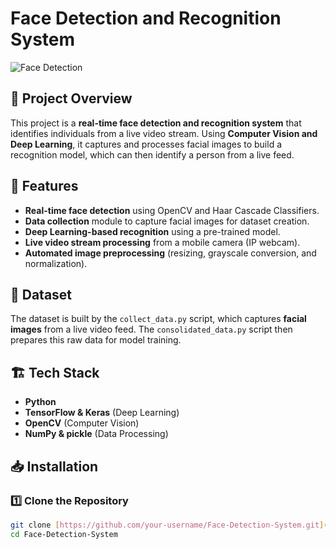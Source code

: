# Face Detection and Recognition System

![Face Detection](https://imgur.com/G56K9Gq.jpg)

## 📝 Project Overview
This project is a **real-time face detection and recognition system** that identifies individuals from a live video stream. Using **Computer Vision and Deep Learning**, it captures and processes facial images to build a recognition model, which can then identify a person from a live feed.

## 🚀 Features
- **Real-time face detection** using OpenCV and Haar Cascade Classifiers.
- **Data collection** module to capture facial images for dataset creation.
- **Deep Learning-based recognition** using a pre-trained model.
- **Live video stream processing** from a mobile camera (IP webcam).
- **Automated image preprocessing** (resizing, grayscale conversion, and normalization).

## 📂 Dataset
The dataset is built by the `collect_data.py` script, which captures **facial images** from a live video feed. The `consolidated_data.py` script then prepares this raw data for model training.

## 🏗️ Tech Stack
- **Python**
- **TensorFlow & Keras** (Deep Learning)
- **OpenCV** (Computer Vision)
- **NumPy & pickle** (Data Processing)

## 📥 Installation
### 1️⃣ Clone the Repository
```sh
git clone [https://github.com/your-username/Face-Detection-System.git](https://github.com/your-username/Face-Detection-System.git)
cd Face-Detection-System
